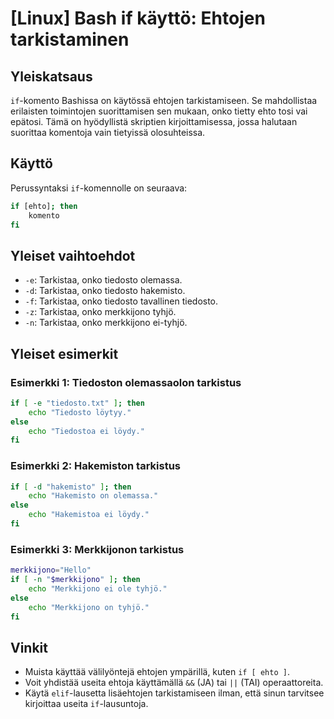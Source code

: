 # [Linux] Bash if käyttö: Ehtojen tarkistaminen

## Yleiskatsaus
`if`-komento Bashissa on käytössä ehtojen tarkistamiseen. Se mahdollistaa erilaisten toimintojen suorittamisen sen mukaan, onko tietty ehto tosi vai epätosi. Tämä on hyödyllistä skriptien kirjoittamisessa, jossa halutaan suorittaa komentoja vain tietyissä olosuhteissa.

## Käyttö
Perussyntaksi `if`-komennolle on seuraava:

```bash
if [ehto]; then
    komento
fi
```

## Yleiset vaihtoehdot
- `-e`: Tarkistaa, onko tiedosto olemassa.
- `-d`: Tarkistaa, onko tiedosto hakemisto.
- `-f`: Tarkistaa, onko tiedosto tavallinen tiedosto.
- `-z`: Tarkistaa, onko merkkijono tyhjö.
- `-n`: Tarkistaa, onko merkkijono ei-tyhjö.

## Yleiset esimerkit

### Esimerkki 1: Tiedoston olemassaolon tarkistus
```bash
if [ -e "tiedosto.txt" ]; then
    echo "Tiedosto löytyy."
else
    echo "Tiedostoa ei löydy."
fi
```

### Esimerkki 2: Hakemiston tarkistus
```bash
if [ -d "hakemisto" ]; then
    echo "Hakemisto on olemassa."
else
    echo "Hakemistoa ei löydy."
fi
```

### Esimerkki 3: Merkkijonon tarkistus
```bash
merkkijono="Hello"
if [ -n "$merkkijono" ]; then
    echo "Merkkijono ei ole tyhjö."
else
    echo "Merkkijono on tyhjö."
fi
```

## Vinkit
- Muista käyttää välilyöntejä ehtojen ympärillä, kuten `if [ ehto ]`.
- Voit yhdistää useita ehtoja käyttämällä `&&` (JA) tai `||` (TAI) operaattoreita.
- Käytä `elif`-lausetta lisäehtojen tarkistamiseen ilman, että sinun tarvitsee kirjoittaa useita `if`-lausuntoja.